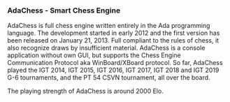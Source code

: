 ### AdaChess - Smart Chess Engine

AdaChess is full chess engine written entirely in the Ada programming language. The development started in early 2012 and the first version has been released on January 21, 2013. Full compliant to the rules of chess, it also recognize draws by insufficient material. AdaChess is a console application without own GUI, but supports the Chess Engine Communication Protocol aka WinBoard/XBoard protocol. So far, AdaChess played the IGT 2014, IGT 2015, IGT 2016, IGT 2017, IGT 2018 and IGT 2019 G-6 tournaments, and the PT 54 CSVN tournament, all over the board.

The playing strength of AdaChess is around 2000 Elo.

<!--
**adachess/AdaChess** is a ✨ _special_ ✨ repository because its `README.md` (this file) appears on your GitHub profile.

Here are some ideas to get you started:

- 🔭 I’m currently working on ...
- 🌱 I’m currently learning ...
- 👯 I’m looking to collaborate on ...
- 🤔 I’m looking for help with ...
- 💬 Ask me about ...
- 📫 How to reach me: ...
- 😄 Pronouns: ...
- ⚡ Fun fact: ...
-->
